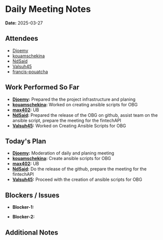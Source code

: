 # 
# # 
# Daily Meeting Notes

**Date:** 2025-03-27

## Attendees
- [Djoemy](https://github.com/Djoemy)
- [kouamschekina](https://github.com/kouamschekina)
- [NdSaid](https://github.com/NdSaid)
- [Valsuh45](https://github.com/Valsuh45)
- [francis-pouatcha](https://github.com/francis-pouatcha)

## Work Performed So Far
- **[Djoemy](https://github.com/Djoemy):**   Prepared the the project infrastructure and planing
- **[kouamschekina](https://github.com/kouamschekina):** Worked on creating ansible scripts for OBG
- **[max402](https://github.com/max402):** UB
- **[NdSaid](https://github.com/NdSaid):** Prepared the release of the OBG on github, assist team on the ansible script, prepare the meeting for the fintechAPI
- **[Valsuh45](https://github.com/Valsuh45):** Worked on Creating Ansible Scripts for OBG

## Today's Plan
- **[Djoemy](https://github.com/Djoemy):** Moderation of daily and planing meeting
- **[kouamschekina](https://github.com/kouamschekina):** Create ansible scripts for OBG
- **[max402](https://github.com/max402):** UB
- **[NdSaid](https://github.com/NdSaid):** Do the release of the github, prepare the meeting for the fintechAPI
- **[Valsuh45](https://github.com/Valsuh45):** Proceed with the creation of ansible scripts for OBG

## Blockers / Issues
- **Blocker-1:** 

- **Blocker-2:** 

## Additional Notes
